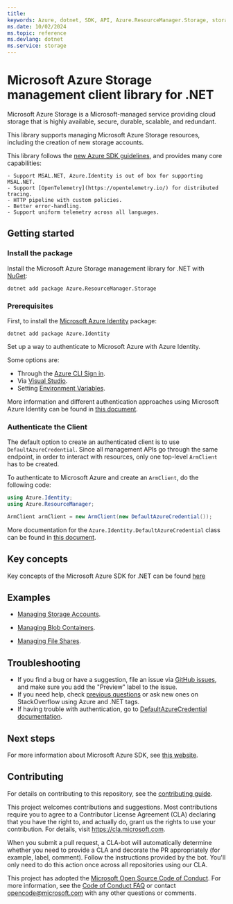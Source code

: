 ```yaml
---
title: 
keywords: Azure, dotnet, SDK, API, Azure.ResourceManager.Storage, storage
ms.date: 10/02/2024
ms.topic: reference
ms.devlang: dotnet
ms.service: storage
---
```

# Microsoft Azure Storage management client library for .NET

Microsoft Azure Storage is a Microsoft-managed service providing cloud storage that is highly available, secure, durable, scalable, and redundant. 

This library supports managing Microsoft Azure Storage resources, including the creation of new storage accounts.

This library follows the [new Azure SDK guidelines](https://azure.github.io/azure-sdk/general_introduction.html), and provides many core capabilities:

    - Support MSAL.NET, Azure.Identity is out of box for supporting MSAL.NET.
    - Support [OpenTelemetry](https://opentelemetry.io/) for distributed tracing.
    - HTTP pipeline with custom policies.
    - Better error-handling.
    - Support uniform telemetry across all languages.

## Getting started

### Install the package

Install the Microsoft Azure Storage management library for .NET with [NuGet](https://www.nuget.org/):

```dotnetcli
dotnet add package Azure.ResourceManager.Storage
```

### Prerequisites

First, to install the [Microsoft Azure Identity](/dotnet/api/overview/azure/identity-readme?view=azure-dotnet) package:

```dotnetcli
dotnet add package Azure.Identity
```

Set up a way to authenticate to Microsoft Azure with Azure Identity.

Some options are:
- Through the [Azure CLI Sign in](/cli/azure/authenticate-azure-cli).
- Via [Visual Studio](/dotnet/api/overview/azure/identity-readme?view=azure-dotnet#authenticating-via-visual-studio).
- Setting [Environment Variables](https://github.com/Azure/azure-sdk-for-net/blob/main/sdk/resourcemanager/Azure.ResourceManager/docs/AuthUsingEnvironmentVariables.md).

More information and different authentication approaches using Microsoft Azure Identity can be found in [this document](/dotnet/api/overview/azure/identity-readme?view=azure-dotnet).

### Authenticate the Client

The default option to create an authenticated client is to use `DefaultAzureCredential`. Since all management APIs go through the same endpoint, in order to interact with resources, only one top-level `ArmClient` has to be created.

To authenticate to Microsoft Azure and create an `ArmClient`, do the following code:

```C# Snippet:Managing_StorageAccounts_AuthClient_Namespaces
using Azure.Identity;
using Azure.ResourceManager;
```
```C# Snippet:Managing_StorageAccounts_AuthClient
ArmClient armClient = new ArmClient(new DefaultAzureCredential());
```

More documentation for the `Azure.Identity.DefaultAzureCredential` class can be found in [this document](/dotnet/api/azure.identity.defaultazurecredential).

## Key concepts

Key concepts of the Microsoft Azure SDK for .NET can be found [here](https://github.com/Azure/azure-sdk-for-net/blob/main/sdk/resourcemanager/Azure.ResourceManager/README.md#key-concepts)

## Examples

- [Managing Storage Accounts](https://github.com/Azure/azure-sdk-for-net/blob/main/sdk/storage/Azure.ResourceManager.Storage/samples/Sample1_ManagingStorageAccounts.md).

- [Managing Blob Containers](https://github.com/Azure/azure-sdk-for-net/blob/main/sdk/storage/Azure.ResourceManager.Storage/samples/Sample2_ManagingBlobContainers.md).
- [Managing File Shares](https://github.com/Azure/azure-sdk-for-net/blob/main/sdk/storage/Azure.ResourceManager.Storage/samples/Sample3_ManagingFileShares.md).

## Troubleshooting

-   If you find a bug or have a suggestion, file an issue via [GitHub issues](https://github.com/Azure/azure-sdk-for-net/issues), and make sure you add the "Preview" label to the issue.
-   If you need help, check [previous questions](https://stackoverflow.com/questions/tagged/azure+.net)
    or ask new ones on StackOverflow using Azure and .NET tags.
-   If having trouble with authentication, go to [DefaultAzureCredential documentation](/dotnet/api/azure.identity.defaultazurecredential?view=azure-dotnet).


## Next steps

For more information about Microsoft Azure SDK, see [this website](https://azure.github.io/azure-sdk/).

## Contributing

For details on contributing to this repository, see the [contributing
guide][cg].

This project welcomes contributions and suggestions. Most contributions
require you to agree to a Contributor License Agreement (CLA) declaring
that you have the right to, and actually do, grant us the rights to use
your contribution. For details, visit <https://cla.microsoft.com>.

When you submit a pull request, a CLA-bot will automatically determine
whether you need to provide a CLA and decorate the PR appropriately
(for example, label, comment). Follow the instructions provided by the
bot. You'll only need to do this action once across all repositories
using our CLA.

This project has adopted the [Microsoft Open Source Code of Conduct][coc]. For
more information, see the [Code of Conduct FAQ][coc_faq] or contact
<opencode@microsoft.com> with any other questions or comments.

<!-- LINKS -->
[cg]: https://github.com/Azure/azure-sdk-for-net/blob/main/sdk/resourcemanager/Azure.ResourceManager/docs/CONTRIBUTING.md
[coc]: https://opensource.microsoft.com/codeofconduct/
[coc_faq]: https://opensource.microsoft.com/codeofconduct/faq/

